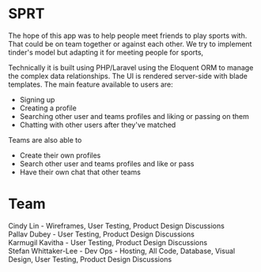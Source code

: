 # SPRT

The hope of this app was to help people meet friends to play sports with.
That could be on team together or against each other.
We try to implement tinder's model but adapting it for meeting people for sports,

Technically it is built using PHP/Laravel using the Eloquent ORM to manage the complex data relationships.
The UI is rendered server-side with blade templates.
The main feature available to users are:
- Signing up
- Creating a profile
- Searching other user and teams profiles and liking or passing on them
- Chatting with other users after they've matched

Teams are also able to
- Create their own profiles
- Search other user and teams profiles and like or pass
- Have their own chat that other teams

# Team
Cindy Lin - Wireframes, User Testing, Product Design Discussions
<br />
Pallav Dubey - User Testing, Product Design Discussions
<br />
Karmugil Kavitha - User Testing, Product Design Discussions
<br />
Stefan Whittaker-Lee - Dev Ops - Hosting, All Code, Database, Visual Design, User Testing, Product Design Discussions
